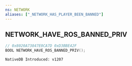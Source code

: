 ```yaml
---
ns: NETWORK
aliases: ["_NETWORK_HAS_PLAYER_BEEN_BANNED"]
---
```

## NETWORK_HAVE_ROS_BANNED_PRIV

```c
// 0x8020A73847E0CA7D 0xD3BBE42F
BOOL NETWORK_HAVE_ROS_BANNED_PRIV();
```

```
NativeDB Introduced: v1207
```

